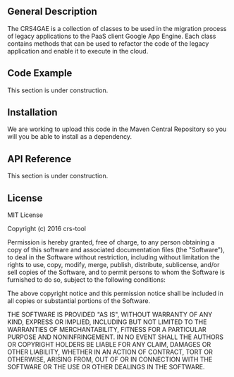 ## General Description

The CRS4GAE is a collection of classes to be used in the migration process of legacy applications to the PaaS client Google App Engine. 
Each class contains methods that can be used to refactor the code of the legacy application and enable it to execute in the cloud.

## Code Example

This section is under construction.

## Installation

We are working to upload this code in the Maven Central Repository so you will you be able to install as a dependency. 

## API Reference

This section is under construction.

## License

MIT License

Copyright (c) 2016 crs-tool

Permission is hereby granted, free of charge, to any person obtaining a copy
of this software and associated documentation files (the "Software"), to deal
in the Software without restriction, including without limitation the rights
to use, copy, modify, merge, publish, distribute, sublicense, and/or sell
copies of the Software, and to permit persons to whom the Software is
furnished to do so, subject to the following conditions:

The above copyright notice and this permission notice shall be included in all
copies or substantial portions of the Software.

THE SOFTWARE IS PROVIDED "AS IS", WITHOUT WARRANTY OF ANY KIND, EXPRESS OR
IMPLIED, INCLUDING BUT NOT LIMITED TO THE WARRANTIES OF MERCHANTABILITY,
FITNESS FOR A PARTICULAR PURPOSE AND NONINFRINGEMENT. IN NO EVENT SHALL THE
AUTHORS OR COPYRIGHT HOLDERS BE LIABLE FOR ANY CLAIM, DAMAGES OR OTHER
LIABILITY, WHETHER IN AN ACTION OF CONTRACT, TORT OR OTHERWISE, ARISING FROM,
OUT OF OR IN CONNECTION WITH THE SOFTWARE OR THE USE OR OTHER DEALINGS IN THE
SOFTWARE.
